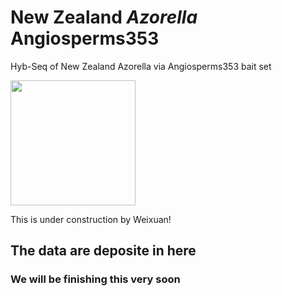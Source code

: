 # New Zealand *Azorella* Angiosperms353
Hyb-Seq of New Zealand Azorella via Angiosperms353 bait set

<img src="https://github.com/Wendellab/MoundKeyCottons/blob/main/Supplymentary/IMG_3837.JPG" width="200" />

This is under construction by Weixuan! 

## The data are deposite in here

### We will be finishing this very soon
